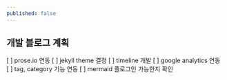 ```yaml
---
published: false
---
```

## 개발 블로그 계획
[ ] prose.io 연동
[ ] jekyll theme 결정
[ ] timeline 개발
[ ] google analytics 연동
[ ] tag, category 기능 연동
[ ] mermaid 플로그인 가능한지 확인
